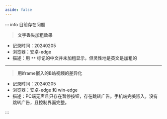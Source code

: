 ```yaml
---
aside: false
---
```


::: info  <Badge type='info'>目前存在问题</Badge>

> **文字丢失加粗效果**

- 记录时间：20240205
- 浏览器：安卓-edge
- 描述：用 `**` 标记的中文并未加粗显示，但灵性地是英文是加粗的

---

> **用iframe嵌入的B站视频的差异化**

- 记录时间：20240205
- 浏览器：安卓-edge 和 win-edge
- 描述：PC端无声且只存在暂停按钮，存在跳转广告。手机端完美嵌入，没有跳转广告，且控制界面完整。





:::